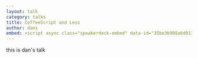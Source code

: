 ```yaml
---
layout: talk
category: talks
title: CoffeeScript and Less
author: dans
embed: <script async class="speakerdeck-embed" data-id="35be3b908a6d01307ef122000a9d0020" data-ratio="1.33333333333333" src="//speakerdeck.com/assets/embed.js"></script>
---
```


this is dan's talk
